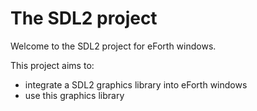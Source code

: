 <h1>The SDL2 project</h1>
<p>Welcome to the SDL2 project for eForth windows.</p>
<p>This project aims to:</p>
<ul>
  <li>integrate a SDL2 graphics library into eForth windows</li>
  <li>use this graphics library</li>
</ul>

